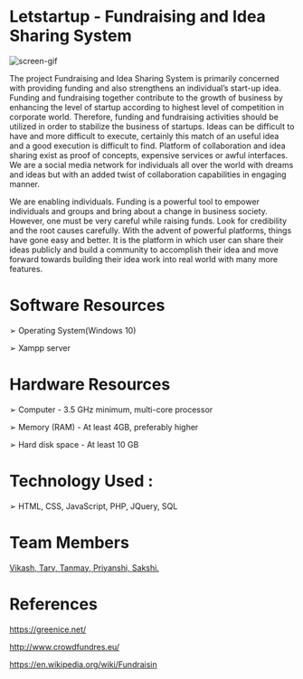 
# Letstartup - Fundraising and Idea Sharing System


![screen-gif](./letstarup.gif)

The project Fundraising and Idea Sharing System is primarily concerned with providing funding and also strengthens an individual’s start-up idea.
Funding and fundraising together contribute to the growth of business by enhancing the level of startup according to highest level of competition in corporate world. Therefore, funding and fundraising activities should be utilized in order to stabilize the business of startups.
Ideas can be difficult to have and more difficult to execute, certainly this match of an useful idea and a good execution is difficult to find. Platform of collaboration and idea sharing exist as proof of concepts, expensive services or awful interfaces. We are a social media network for individuals all over the world with dreams and ideas but with an added twist of collaboration capabilities in engaging manner.

We are enabling individuals. Funding is a powerful tool to empower individuals and groups and bring about a change in business society. However, one must be very careful while raising funds. Look for credibility and the root causes carefully. With the advent of powerful platforms, things have gone easy and better. It is the platform in which user can share their ideas publicly and build a community to accomplish their idea and move forward towards building their idea work into real world with many more features.

# Software Resources

➢ Operating System(Windows 10)

➢ Xampp server

# Hardware Resources
➢ Computer - 3.5 GHz minimum, multi-core processor

➢ Memory (RAM) - At least 4GB, preferably higher

➢ Hard disk space - At least 10 GB

# Technology Used :

➢ HTML, CSS, JavaScript, PHP, JQuery, SQL

# Team Members 

<a href="https://github.com/VikashSingh01c" target="_blank">Vikash, </a>
<a href="https://github.com/TarvGupta" target="_blank">Tarv, </a>
<a href="https://github.com/tj07-dev" target="_blank">Tanmay, </a>
<a href="https://github.com/Priyanshii16" target="_blank">Priyanshi, </a>
<a href="https://github.com/SakshiGoyal199" target="_blank">Sakshi. </a>


 
# References

https://greenice.net/

http://www.crowdfundres.eu/

https://en.wikipedia.org/wiki/Fundraisin
  
